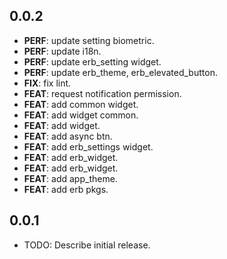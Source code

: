## 0.0.2

 - **PERF**: update setting biometric.
 - **PERF**: update i18n.
 - **PERF**: update erb_setting widget.
 - **PERF**: update erb_theme, erb_elevated_button.
 - **FIX**: fix lint.
 - **FEAT**: request notification permission.
 - **FEAT**: add common widget.
 - **FEAT**: add widget common.
 - **FEAT**: add widget.
 - **FEAT**: add async btn.
 - **FEAT**: add erb_settings widget.
 - **FEAT**: add erb_widget.
 - **FEAT**: add erb_widget.
 - **FEAT**: add app_theme.
 - **FEAT**: add erb pkgs.

## 0.0.1

* TODO: Describe initial release.
